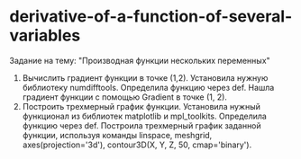 # derivative-of-a-function-of-several-variables
Задание на тему: "Производная функции нескольких переменных"
1. Вычислить градиент функции в точке (1,2). Установила нужную библиотеку numdifftools. Определила функцию через def. Нашла градиент функции с помощью Gradient в точке (1, 2).
2. Построить трехмерный график функции. Установила нужный функционал из библиотек matplotlib и mpl_toolkits. Определила функцию через def. Построила трехмерный график заданной функции, используя команды linspace, meshgrid, axes(projection='3d'), contour3D(X, Y, Z, 50, cmap='binary').
